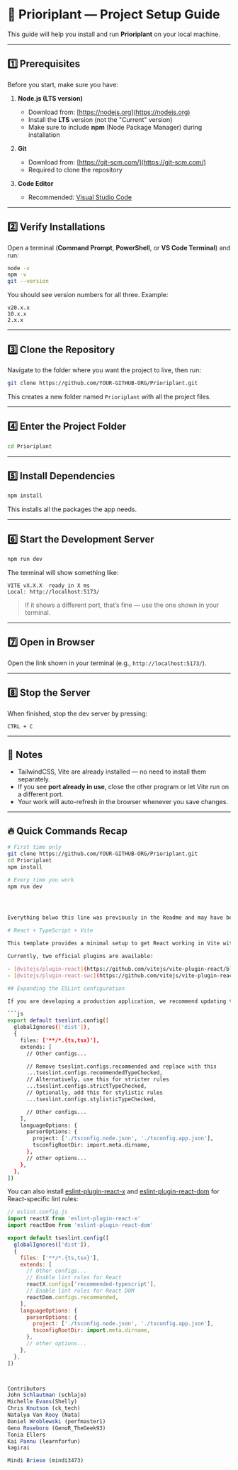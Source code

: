# 🚀 Prioriplant — Project Setup Guide

This guide will help you install and run **Prioriplant** on your local machine.

---

## 1️⃣ Prerequisites
Before you start, make sure you have:

1. **Node.js (LTS version)**
   - Download from: [https://nodejs.org](https://nodejs.org)
   - Install the **LTS** version (not the "Current" version)
   - Make sure to include **npm** (Node Package Manager) during installation

2. **Git**
   - Download from: [https://git-scm.com/](https://git-scm.com/)
   - Required to clone the repository

3. **Code Editor**
   - Recommended: [Visual Studio Code](https://code.visualstudio.com/)

---

## 2️⃣ Verify Installations
Open a terminal (**Command Prompt**, **PowerShell**, or **VS Code Terminal**) and run:

```bash
node -v
npm -v
git --version
```
You should see version numbers for all three. Example:
```
v20.x.x
10.x.x
2.x.x
```

---

## 3️⃣ Clone the Repository
Navigate to the folder where you want the project to live, then run:
```bash
git clone https://github.com/YOUR-GITHUB-ORG/Prioriplant.git
```

This creates a new folder named `Prioriplant` with all the project files.

---

## 4️⃣ Enter the Project Folder
```bash
cd Prioriplant
```

---

## 5️⃣ Install Dependencies
```bash
npm install
```
This installs all the packages the app needs.

---

## 6️⃣ Start the Development Server
```bash
npm run dev
```
The terminal will show something like:
```
VITE vX.X.X  ready in X ms
Local: http://localhost:5173/
```
> If it shows a different port, that’s fine — use the one shown in your terminal.

---

## 7️⃣ Open in Browser
Open the link shown in your terminal (e.g., `http://localhost:5173/`).

---

## 8️⃣ Stop the Server
When finished, stop the dev server by pressing:
```
CTRL + C
```

---

## 📌 Notes
- TailwindCSS, Vite are already installed — no need to install them separately.
- If you see **port already in use**, close the other program or let Vite run on a different port.
- Your work will auto-refresh in the browser whenever you save changes.

---

## 🔥 Quick Commands Recap
```bash
# First time only
git clone https://github.com/YOUR-GITHUB-ORG/Prioriplant.git
cd Prioriplant
npm install

# Every time you work
npm run dev




Everything belwo this line was previously in the Readme and may have been replaced by the instructions above.

# React + TypeScript + Vite

This template provides a minimal setup to get React working in Vite with HMR and some ESLint rules.

Currently, two official plugins are available:

- [@vitejs/plugin-react](https://github.com/vitejs/vite-plugin-react/blob/main/packages/plugin-react) uses [Babel](https://babeljs.io/) for Fast Refresh
- [@vitejs/plugin-react-swc](https://github.com/vitejs/vite-plugin-react/blob/main/packages/plugin-react-swc) uses [SWC](https://swc.rs/) for Fast Refresh

## Expanding the ESLint configuration

If you are developing a production application, we recommend updating the configuration to enable type-aware lint rules:

```js
export default tseslint.config([
  globalIgnores(['dist']),
  {
    files: ['**/*.{ts,tsx}'],
    extends: [
      // Other configs...

      // Remove tseslint.configs.recommended and replace with this
      ...tseslint.configs.recommendedTypeChecked,
      // Alternatively, use this for stricter rules
      ...tseslint.configs.strictTypeChecked,
      // Optionally, add this for stylistic rules
      ...tseslint.configs.stylisticTypeChecked,

      // Other configs...
    ],
    languageOptions: {
      parserOptions: {
        project: ['./tsconfig.node.json', './tsconfig.app.json'],
        tsconfigRootDir: import.meta.dirname,
      },
      // other options...
    },
  },
])
```

You can also install [eslint-plugin-react-x](https://github.com/Rel1cx/eslint-react/tree/main/packages/plugins/eslint-plugin-react-x) and [eslint-plugin-react-dom](https://github.com/Rel1cx/eslint-react/tree/main/packages/plugins/eslint-plugin-react-dom) for React-specific lint rules:

```js
// eslint.config.js
import reactX from 'eslint-plugin-react-x'
import reactDom from 'eslint-plugin-react-dom'

export default tseslint.config([
  globalIgnores(['dist']),
  {
    files: ['**/*.{ts,tsx}'],
    extends: [
      // Other configs...
      // Enable lint rules for React
      reactX.configs['recommended-typescript'],
      // Enable lint rules for React DOM
      reactDom.configs.recommended,
    ],
    languageOptions: {
      parserOptions: {
        project: ['./tsconfig.node.json', './tsconfig.app.json'],
        tsconfigRootDir: import.meta.dirname,
      },
      // other options...
    },
  },
])



Contributors
John Schlautman (schlajo)
Michelle Evans(Shelly)
Chris Knutson (ck_tech)
Natalya Van Rooy (Nata)
Daniel Wroblewski (perfmaster1)
Geno Roseboro (GenoR_TheGeek93)
Tonia Ellers
Kai Pannu (learnforfun)
kagirai

Mindi Briese (mindi3473)